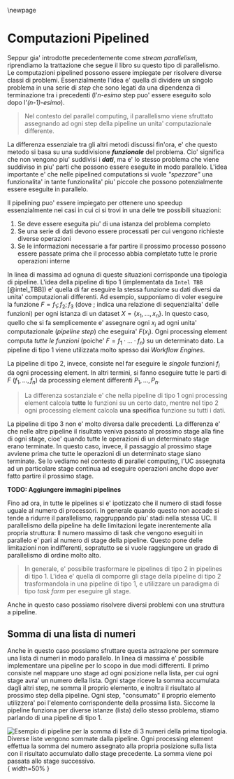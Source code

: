 \newpage
# Computazioni Pipelined
Seppur gia' introdotte precedentemente come *stream parallelism*, riprendiamo la
trattazione che segue il libro su questo tipo di parallelismo.
Le computazioni pipelined possono essere impiegate per risolvere diverse classi
di problemi. Essenzialmente l'idea e' quella di dividere un singolo problema in
una serie di *step* che sono legati da una dipendenza di terminazione tra i
precedenti (l'*n-esimo* step puo' essere eseguito solo dopo l'*(n-1)-esimo*).

> Nel contesto del parallel computing, il parallelismo viene sfruttato assegnando
ad ogni step della pipeline un unita' computazionale differente.

La differenza essenziale tra gli altri metodi discussi fin'ora, e' che questo
metodo si basa su una suddivisione ***funzionale*** del problema. Cio' significa
che non vengono piu' suddivisi i ***dati***, ma e' lo stesso problema che viene
suddiviso in piu' parti che possono essere eseguite in modo parallelo.
L'idea importante e' che nelle pipelined computations si vuole *"spezzare"* una
funzionalita' in tante funzionalita' piu' piccole che possono potenzialmente
essere eseguite in parallelo.

Il pipelining puo' essere impiegato per ottenere uno speedup essenzialmente nei
casi in cui ci si trovi in una delle tre possibili situazioni:

1. Se deve essere eseguita piu' di una istanza del problema completo
2. Se una serie di dati devono essere processati per cui vengono richieste
   diverse operazioni
3. Se le informazioni necessarie a far partire il prossimo processo possono
   essere passate prima che il processo abbia completato tutte le prorie
   operazioni interne

In linea di massima ad ognuna di queste situazioni corrisponde una tipologia di
pipeline. L'idea della pipeline di tipo 1 (implementata da `Intel TBB`
[@intel_TBB]) e' quella di far eseguire la stessa funzione su dati diversi da
unita' computazionali differenti. Ad esempio, supponiamo di voler eseguire la
funzione $F=f_1; f_2; f_3$ (dove ; indica una relazione di sequenzialita' delle
funzioni) per ogni istanza di un dataset $X = \{x_1, \dots, x_n \}$. In questo
caso, quello che si fa semplicemente e' assegnare ogni $x_i$ ad ogni unita'
computazionale (*pipeline step*) che eseguira' $F(x_i)$. Ogni processing element
computa *tutte le funzioni* (poiche' $F= f_1 \cdot \dots \cdot f_n$) su un
determinato dato. La pipeline di tipo 1 viene utilizzata molto spesso dai
*Workflow Engines*.

La pipeline di tipo 2, invece, consiste nel far eseguire le *singole* funzioni
$f_i$ da ogni processing element. In altri termini, si fanno eseguire tutte le
parti di $F$ ($f_1, \dots, f_n$) da processing element differenti $P_1, \dots,
P_n$.

> La differenza sostanziale e' che nella pipeline di tipo 1 ogni processing
  element calcola **tutte** le funzioni su un certo dato, mentre nel tipo 2 ogni
  processing element calcola **una specifica** funzione su tutti i dati.

La pipeline di tipo 3 non e' molto diversa dalle precedenti. La differenza e'
che nelle altre pipeline il risultato veniva passato al prossimo stage alla fine
di ogni stage, cioe' quando tutte le operazioni di un determinato stage erano
terminate. In questo caso, invece, il passaggio al prossimo stage avviene prima
che tutte le operazioni di un determinato stage siano terminate. Se lo vediamo
nel contesto di parallel computing, l'UC assegnata ad un particolare stage
continua ad eseguire operazioni anche dopo aver fatto partire il prossimo stage.

**TODO: Aggiungere immagini pipelines**

Fino ad ora, in tutte le pipelines si e' ipotizzato che il numero di stadi fosse
uguale al numero di processori. In generale quando questo non accade si tende a
ridurre il parallelismo, raggruppando piu' stadi nella stessa UC.
Il parallelismo della pipeline ha delle limitazioni legate inerentemente alla
propria struttura: ll numero massimo di task che vengono eseguiti in parallelo
e' pari al numero di stage della pipeline. Questo pone delle limitazioni non
indifferenti, sopratutto se si vuole raggiungere un grado di parallelismo di
ordine molto alto.

> In generale, e' possibile trasformare le pipelines di tipo 2 in pipelines di
  tipo 1. L'idea e' quella di comporre gli stage della pipeline di tipo 2
  trasformandola in una pipeline di tipo 1, e utilizzare un paradigma di tipo
  *task farm* per eseguire gli stage.

Anche in questo caso possiamo risolvere diversi problemi con una struttura a
pipeline.

## Somma di una lista di numeri
Anche in questo caso possiamo sfruttare questa astrazione per sommare una lista
di numeri in modo parallelo. In linea di massima e' possibile implementare una
pipeline per lo scopo in due modi differenti. Il primo consiste nel mappare uno
stage ad ogni posizione nella lista, per cui ogni stage avra' un numero della
lista. Ogni stage riceve la somma accumulata dagli altri step, ne somma il
proprio elemento, e inoltra il risultato al prossimo step della pipeline. Ogni
step, "consumato" il proprio elemento utilizzera' poi l'elemento corrispondente
della prossima lista. Siccome la pipeline funziona per diverse istanze (lista)
dello stesso problema, stiamo parlando di una pipeline di tipo 1.

![Esempio di pipeline per la somma di liste di 3 numeri della prima tipologia.
Diverse liste vengono sommate dalla pipeline. Ogni processing element effettua
la somma del numero assegnato alla propria posizione sulla lista con il
risultato accumulato dallo stage precedente. La somma viene poi passata allo
stage successivo.](img/7.1_sum_pipeline.png){ width=50% }

